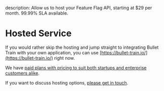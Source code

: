 description: Allow us to host your Feature Flag API, starting at $29 per month. 99.99% SLA available. 

# Hosted Service

If you would rather skip the hosting and jump straight to integrating Bullet Train with your own application, you can use [https://bullet-train.io/](https://bullet-train.io/) right now.

We have [paid plans with pricing to suit both startups and enterprise customers alike](https://bullet-train.io/pricing).

If you want to discuss hosting options, [please get in touch](mailto:support@bullet-train.io).
